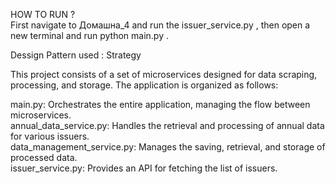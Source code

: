 HOW TO RUN ? </br>
First navigate to Домашна_4 and run the issuer_service.py , then
open a new terminal and run python main.py . 

Dessign Pattern used : 
Strategy

This project consists of a set of microservices designed for data scraping, processing, and storage. The application is organized as follows: </br>

  main.py: Orchestrates the entire application, managing the flow between microservices.</br>
  annual_data_service.py: Handles the retrieval and processing of annual data for various issuers. </br>
  data_management_service.py: Manages the saving, retrieval, and storage of processed data. </br>
  issuer_service.py: Provides an API for fetching the list of issuers. </br>
